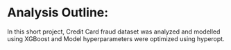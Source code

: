 # Analysis Outline:

In this short project, Credit Card fraud dataset was analyzed and modelled using XGBoost and Model hyperparameters were optimized using hyperopt. 
